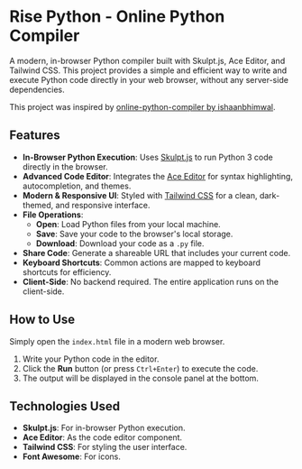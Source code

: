 # Rise Python - Online Python Compiler

A modern, in-browser Python compiler built with Skulpt.js, Ace Editor, and Tailwind CSS. This project provides a simple and efficient way to write and execute Python code directly in your web browser, without any server-side dependencies.

This project was inspired by [online-python-compiler by ishaanbhimwal](https://github.com/ishaanbhimwal/online-python-compiler).

## Features

- **In-Browser Python Execution**: Uses [Skulpt.js](http://skulpt.org/) to run Python 3 code directly in the browser.
- **Advanced Code Editor**: Integrates the [Ace Editor](https://ace.c9.io/) for syntax highlighting, autocompletion, and themes.
- **Modern & Responsive UI**: Styled with [Tailwind CSS](https://tailwindcss.com/) for a clean, dark-themed, and responsive interface.
- **File Operations**:
    - **Open**: Load Python files from your local machine.
    - **Save**: Save your code to the browser's local storage.
    - **Download**: Download your code as a `.py` file.
- **Share Code**: Generate a shareable URL that includes your current code.
- **Keyboard Shortcuts**: Common actions are mapped to keyboard shortcuts for efficiency.
- **Client-Side**: No backend required. The entire application runs on the client-side.

## How to Use

Simply open the `index.html` file in a modern web browser.

1.  Write your Python code in the editor.
2.  Click the **Run** button (or press `Ctrl+Enter`) to execute the code.
3.  The output will be displayed in the console panel at the bottom.

## Technologies Used

- **Skulpt.js**: For in-browser Python execution.
- **Ace Editor**: As the code editor component.
- **Tailwind CSS**: For styling the user interface.
- **Font Awesome**: For icons.
